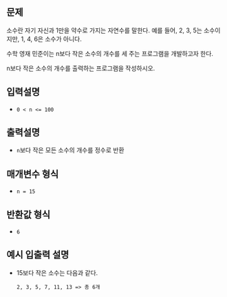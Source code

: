 ## 문제
소수란 자기 자신과 1만을 약수로 가지는 자연수를 말한다. 예를 들어, 2, 3, 5는 소수이지만, 1, 4, 6은 소수가 아니다.

수학 영재 민준이는 n보다 작은 소수의 개수를 세 주는 프로그램을 개발하고자 한다.

n보다 작은 소수의 개수를 출력하는 프로그램을 작성하시오.

## 입력설명
- ```0 < n <= 100```

## 출력설명
- ```n```보다 작은 모든 소수의 개수를 정수로 반환

## 매개변수 형식
- ```n = 15```

## 반환값 형식
- ```6```

## 예시 입출력 설명
- 15보다 작은 소수는 다음과 같다.

      2, 3, 5, 7, 11, 13 => 총 6개